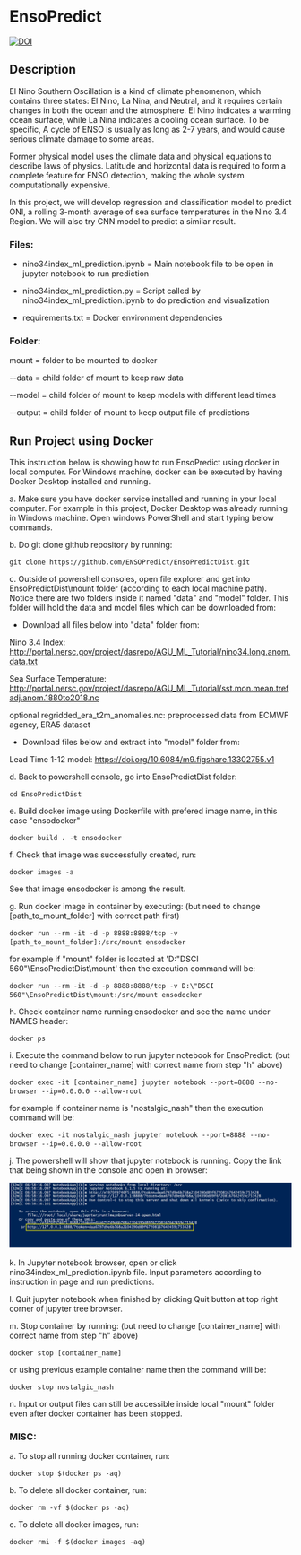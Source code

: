 # EnsoPredict

[![DOI](https://zenodo.org/badge/DOI/10.5281/zenodo.4281691.svg)](https://doi.org/10.5281/zenodo.4281691)

## Description

El Nino Southern Oscillation is a kind of climate phenomenon, which contains three states: El Nino, La Nina, and Neutral, and it requires certain changes in both the ocean and the atmosphere. El Nino indicates a warming ocean surface, while La Nina indicates a cooling ocean surface. To be specific, A cycle of ENSO is usually as long as 2-7 years, and would cause serious climate damage to some areas.

Former physical model uses the climate data and physical equations to describe laws of physics. Latitude and horizontal data is required to form a complete feature for ENSO detection, making the whole system computationally expensive.

In this project, we will develop regression and classification model to predict ONI, a rolling 3-month average of sea surface temperatures in the Nino 3.4 Region. We will also try CNN model to predict a similar result.




### Files:

- nino34index_ml_prediction.ipynb = Main notebook file to be open in jupyter notebook to run prediction

- nino34index_ml_prediction.py = Script called by nino34index_ml_prediction.ipynb to do prediction and visualization

- requirements.txt = Docker environment dependencies




### Folder: 

mount = folder to be mounted to docker

--data = child folder of mount to keep raw data

--model = child folder of mount to keep models with different lead times

--output = child folder of mount to keep output file of predictions




## Run Project using Docker

This instruction below is showing how to run EnsoPredict using docker in local computer. For Windows machine, docker can be executed by having Docker Desktop installed and running. 


a. Make sure you have docker service installed and running in your local computer. For example in this project, Docker Desktop was already running in Windows machine. Open windows PowerShell and start typing below commands.


b. Do git clone github repository by running: 

```
git clone https://github.com/ENSOPredict/EnsoPredictDist.git
```


c. Outside of powershell consoles, open file explorer and get into EnsoPredictDist\mount folder (according to each local machine path). Notice there are two folders inside it named "data" and "model" folder. This folder will hold the data and model files which can be downloaded from:

- Download all files below into "data" folder from: 

Nino 3.4 Index: http://portal.nersc.gov/project/dasrepo/AGU_ML_Tutorial/nino34.long.anom.data.txt

Sea Surface Temperature: http://portal.nersc.gov/project/dasrepo/AGU_ML_Tutorial/sst.mon.mean.trefadj.anom.1880to2018.nc

optional regridded_era_t2m_anomalies.nc: preprocessed data from ECMWF agency, ERA5 dataset

- Download files below and extract into "model" folder from: 

Lead Time 1-12 model: https://doi.org/10.6084/m9.figshare.13302755.v1


d. Back to powershell console, go into EnsoPredictDist folder:

```
cd EnsoPredictDist
```


e. Build docker image using Dockerfile with prefered image name, in this case "ensodocker"

```
docker build . -t ensodocker
```


f. Check that image was successfully created, run:
 
```
docker images -a
``` 

See that image ensodocker is among the result.


g. Run docker image in container by executing: (but need to change [path_to_mount_folder] with correct path first)

```
docker run --rm -it -d -p 8888:8888/tcp -v [path_to_mount_folder]:/src/mount ensodocker
```

for example if "mount" folder is located at 'D:\"DSCI 560"\EnsoPredictDist\mount' then the execution command will be:

```
docker run --rm -it -d -p 8888:8888/tcp -v D:\"DSCI 560"\EnsoPredictDist\mount:/src/mount ensodocker
```


h. Check container name running ensodocker and see the name under NAMES header:

```
docker ps
```


i. Execute the command below to run jupyter notebook for EnsoPredict: (but need to change [container_name] with correct name from step "h" above)

```
docker exec -it [container_name] jupyter notebook --port=8888 --no-browser --ip=0.0.0.0 --allow-root
```

for example if container name is "nostalgic_nash" then the execution command will be:

```
docker exec -it nostalgic_nash jupyter notebook --port=8888 --no-browser --ip=0.0.0.0 --allow-root
```


j. The powershell will show that jupyter notebook is running. Copy the link that being shown in the console and open in browser:

<img src="jupyter.jpg"/>


k. In Jupyter notebook browser, open or click nino34index_ml_prediction.ipynb file. Input parameters according to instruction in page and run predictions.


l. Quit jupyter notebook when finished by clicking Quit button at top right corner of jupyter tree browser.


m. Stop container by running: (but need to change [container_name] with correct name from step "h" above)

```
docker stop [container_name]
```

or using previous example container name then the command will be:

```
docker stop nostalgic_nash
```


n. Input or output files can still be accessible inside local "mount" folder even after docker container has been stopped.


### MISC:

a. To stop all running docker container, run:

```
docker stop $(docker ps -aq)
```

b. To delete all docker container, run:

```
docker rm -vf $(docker ps -aq)
```

c. To delete all docker images, run:

```
docker rmi -f $(docker images -aq)
```
